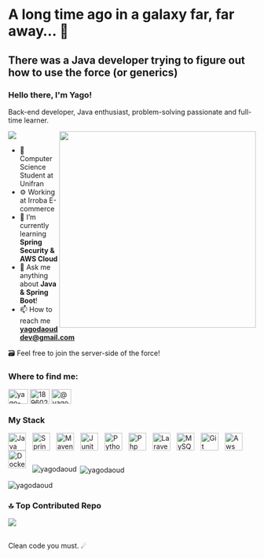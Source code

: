 # A long time ago in a galaxy far, far away… 🌌

## There was a Java developer trying to figure out how to use the force (or generics)

### Hello there, I'm Yago!
<p>Back-end developer, Java enthusiast, problem-solving passionate and full-time learner.</p>
<img align="right" width="400" src="https://i.pinimg.com/originals/6e/a5/fd/6ea5fd598477f4eb62253fc3004039ca.gif">

![](https://komarev.com/ghpvc/?username=yagodaoud&color=green)
- 📕 Computer Science Student at Unifran
- ⚙ Working at Irroba E-commerce
- 🌱 I’m currently learning **Spring Security & AWS Cloud**
- 💬 Ask me anything about **Java & Spring Boot**!
- 📫 How to reach me **yagodaouddev@gmail.com**

🗃 Feel free to join the server-side of the force!
<br />


### Where to find me:
<p align="left">
<a href="https://linkedin.com/in/yago-andrade-dev" target="blank"><img align="center" src="https://raw.githubusercontent.com/rahuldkjain/github-profile-readme-generator/master/src/images/icons/Social/linked-in-alt.svg" alt="yago-andrade-dev" height="30" width="40" /></a>
<a href="https://stackoverflow.com/users/18960242" target="blank"><img align="center" src="https://raw.githubusercontent.com/rahuldkjain/github-profile-readme-generator/master/src/images/icons/Social/stack-overflow.svg" alt="18960242" height="30" width="40" /></a>
<a href="https://medium.com/@yagodaouddev" target="blank"><img align="center" src="https://raw.githubusercontent.com/rahuldkjain/github-profile-readme-generator/master/src/images/icons/Social/medium.svg" alt="@yagodaouddev" height="30" width="40" /></a>
</p>



### My Stack

<div>
<img align="left" alt="Java" width="36px" src="https://cdn.jsdelivr.net/gh/devicons/devicon/icons/java/java-original-wordmark.svg" style="padding-right:10px;">
<img align="left" alt="Spring" width="36px" src="https://cdn.jsdelivr.net/gh/devicons/devicon/icons/spring/spring-original.svg" style="padding-right:10px;">
<img align="left" alt="Maven" width="36px" src="https://cdn.jsdelivr.net/gh/devicons/devicon@latest/icons/maven/maven-original.svg" style="padding-right:10px;">
<img align="left" alt="Junit" width="36px" src="https://cdn.jsdelivr.net/gh/devicons/devicon@latest/icons/junit/junit-plain-wordmark.svg" style="padding-right:10px;">
<img align="left" alt="Python" width="36px" src="https://cdn.jsdelivr.net/gh/devicons/devicon/icons/python/python-original.svg" style="padding-right:10px;">
<img align="left" alt="Php" width="36px" src="https://cdn.jsdelivr.net/gh/devicons/devicon/icons/php/php-original.svg" style="padding-right:10px;">
<img align="left" alt="Laravel" width="36px" src="https://cdn.jsdelivr.net/gh/devicons/devicon@latest/icons/laravel/laravel-original.svg" style="padding-right:10px;">
<img align="left" alt="MySQL" width="36px" src="https://cdn.jsdelivr.net/gh/devicons/devicon/icons/mysql/mysql-original.svg" style="padding-right:10px;">
<img align="left" alt="Git" width="36px" src="https://cdn.jsdelivr.net/gh/devicons/devicon/icons/git/git-original.svg" style="padding-right:10px;">
<img align="left" alt="Aws" width="36px" src="https://cdn.jsdelivr.net/gh/devicons/devicon@latest/icons/amazonwebservices/amazonwebservices-original-wordmark.svg" style="padding-right:10px;">
<img align="left" alt="Docker" width="36px" src="https://cdn.jsdelivr.net/gh/devicons/devicon@latest/icons/docker/docker-plain.svg" style="padding-right:10px;">
          
          
</div>

<br />
<br />
<br />

<div> 
<p><img align="left" src="https://github-readme-stats.vercel.app/api/top-langs?username=yagodaoud&show_icons=true&locale=en&layout=compact&theme=dark" alt="yagodaoud" /></p>

<p>&nbsp;<img align="center" src="https://github-readme-stats.vercel.app/api?username=yagodaoud&show_icons=true&locale=en&theme=dark" alt="yagodaoud" /></p>
</div>
<p><img align="center" src="https://github-readme-streak-stats.herokuapp.com/?user=yagodaoud&theme=dark" alt="yagodaoud" /></p>

### 🔝 Top Contributed Repo
![](https://github-contributor-stats.vercel.app/api?username=yagodaoud&limit=5&theme=flat&combine_all_yearly_contributions=true)

<br />
Clean code you must. ☄

